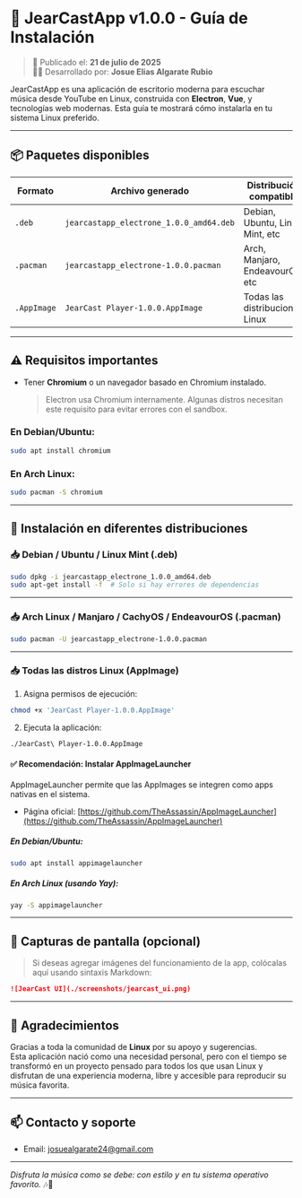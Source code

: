 
# 🎵 JearCastApp v1.0.0 - Guía de Instalación

> 📆 Publicado el: **21 de julio de 2025**  
> 🧑‍💻 Desarrollado por: **Josue Elias Algarate Rubio**

JearCastApp es una aplicación de escritorio moderna para escuchar música desde YouTube en Linux, construida con **Electron**, **Vue**, y tecnologías web modernas. Esta guía te mostrará cómo instalarla en tu sistema Linux preferido.

---

## 📦 Paquetes disponibles

| Formato       | Archivo generado                              | Distribución compatible          |
| ------------- | --------------------------------------------- | -------------------------------- |
| `.deb`        | `jearcastapp_electrone_1.0.0_amd64.deb`        | Debian, Ubuntu, Linux Mint, etc |
| `.pacman`     | `jearcastapp_electrone-1.0.0.pacman`           | Arch, Manjaro, EndeavourOS, etc |
| `.AppImage`   | `JearCast Player-1.0.0.AppImage`               | Todas las distribuciones Linux  |

---

## ⚠️ Requisitos importantes

- Tener **Chromium** o un navegador basado en Chromium instalado.  
  > Electron usa Chromium internamente. Algunas distros necesitan este requisito para evitar errores con el sandbox.

### En Debian/Ubuntu:

```bash
sudo apt install chromium
```

### En Arch Linux:

```bash
sudo pacman -S chromium
```

---

## 🐧 Instalación en diferentes distribuciones

### 📥 Debian / Ubuntu / Linux Mint (.deb)

```bash
sudo dpkg -i jearcastapp_electrone_1.0.0_amd64.deb
sudo apt-get install -f  # Solo si hay errores de dependencias
```

---

### 📥 Arch Linux / Manjaro / CachyOS / EndeavourOS (.pacman)

```bash
sudo pacman -U jearcastapp_electrone-1.0.0.pacman
```

---

### 📥 Todas las distros Linux (AppImage)

1. Asigna permisos de ejecución:

```bash
chmod +x 'JearCast Player-1.0.0.AppImage'
```

2. Ejecuta la aplicación:

```bash
./JearCast\ Player-1.0.0.AppImage
```

#### ✅ Recomendación: Instalar **AppImageLauncher**

AppImageLauncher permite que las AppImages se integren como apps nativas en el sistema.

- Página oficial: [https://github.com/TheAssassin/AppImageLauncher](https://github.com/TheAssassin/AppImageLauncher)

##### En Debian/Ubuntu:

```bash
sudo apt install appimagelauncher
```

##### En Arch Linux (usando Yay):

```bash
yay -S appimagelauncher
```

---

## 📸 Capturas de pantalla (opcional)

> Si deseas agregar imágenes del funcionamiento de la app, colócalas aquí usando sintaxis Markdown:
```markdown
![JearCast UI](./screenshots/jearcast_ui.png)
```

---

## 🙏 Agradecimientos

Gracias a toda la comunidad de **Linux** por su apoyo y sugerencias.  
Esta aplicación nació como una necesidad personal, pero con el tiempo se transformó en un proyecto pensado para todos los que usan Linux y disfrutan de una experiencia moderna, libre y accesible para reproducir su música favorita.

---

## 📫 Contacto y soporte
- Email: josuealgarate24@gmail.com
---

_Disfruta la música como se debe: con estilo y en tu sistema operativo favorito._ 🎶🐧
